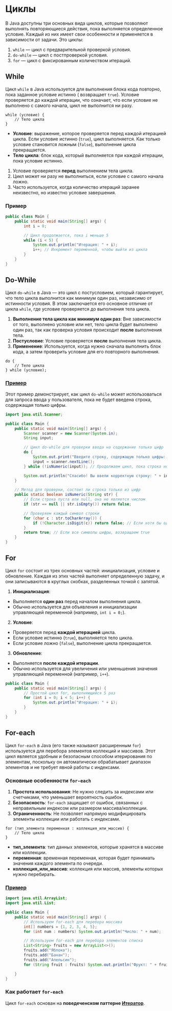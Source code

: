 # Циклы

В Java доступны три основных вида циклов, которые позволяют выполнять повторяющиеся действия, пока выполняется
определенное условие. Каждый из них имеет свои особенности и применяется в зависимости от задачи. Это циклы:

1. ```while``` — цикл с предварительной проверкой условия.
2. ```do-while``` — цикл с постпроверкой условия.
3. ```for``` — цикл с фиксированным количеством итераций.

## While

Цикл ```while``` в Java используется для выполнения блока кода повторно, пока заданное условие истинно (
возвращает ```true```). Условие проверяется до каждой итерации, что означает, что если условие не выполнено с самого
начала, цикл не выполнится ни разу.

```
while (условие) {
    // Тело цикла
}
```

- **Условие**: выражение, которое проверяется перед каждой итерацией цикла. Если условие истинно (```true```), цикл
  выполняется. Как только условие становится ложным (``false``), выполнение цикла прекращается.
- **Тело цикла**: блок кода, который выполняется при каждой итерации, пока условие истинно.

1. Условие проверяется **перед** выполнением тела цикла.
2. Цикл может ни разу не выполниться, если условие с самого начала ложно.
3. Часто используется, когда количество итераций заранее неизвестно, но известно условие завершения.

### Пример

```java
public class Main {
    public static void main(String[] args) {
        int i = 0;

        // Цикл продолжается, пока i меньше 5
        while (i < 5) {
            System.out.println("Итерация: " + i);
            i++; // Инкремент переменной, чтобы выйти из цикла
        }
    }
}
```

## Do-While

Цикл ```do-while``` в Java — это цикл с постусловием, который гарантирует, что тело цикла выполнится как минимум один
раз, независимо от истинности условия. В этом заключается его основное отличие от цикла ```while```, где условие
проверяется до выполнения тела цикла.

1. **Выполнение тела цикла как минимум один раз**: Вне зависимости от того, выполнено условие или нет, тело цикла будет
   выполнено один раз, так как проверка условия происходит **после** выполнения тела.
2. **Постусловие**: Условие проверяется **после** выполнения тела цикла.
3. **Применение**: Используется, когда нужно сначала выполнить блок кода, а затем проверить условие для его повторного
   выполнения.

```
do {
    // Тело цикла
} while (условие);
```

### [Пример](DoWhileMain.java)

Этот пример демонстрирует, как цикл ```do-while``` может использоваться для запроса ввода у пользователя, пока не будет
введена строка, содержащая только цифры.

```java
import java.util.Scanner;

public class Main {
    public static void main(String[] args) {
        Scanner scanner = new Scanner(System.in);
        String input;

        // Цикл do-while для проверки ввода на содержание только цифр
        do {
            System.out.print("Введите строку, содержащую только цифры: ");
            input = scanner.nextLine();
        } while (!isNumeric(input)); // Продолжаем цикл, пока строка не состоит только из цифр

        System.out.println("Спасибо! Вы ввели корректную строку: " + input);
    }

    // Метод для проверки, состоит ли строка только из цифр
    public static boolean isNumeric(String str) {
        // Если строка пуста или null, она не является числом
        if (str == null || str.isEmpty()) return false;

        // Проверяем каждый символ строки
        for (char c : str.toCharArray()) {
            if (!Character.isDigit(c)) return false; // Если хотя бы один символ не цифра, возвращаем false
        }
        return true; // Если все символы цифры, возвращаем true
    }
}
```

## For

Цикл ```for``` состоит из трех основных частей: инициализация, условие и обновление. Каждая из этих частей выполняет
определенную задачу, и они записываются в круглых скобках, разделенных точкой с запятой.

1. **Инициализация**:

- Выполняется **один раз** перед началом выполнения цикла.
- Обычно используется для объявления и инициализации управляющей переменной (например, ```int i = 0;```).

2. **Условие**:

- Проверяется перед **каждой итерацией** цикла.
- Если условие истинно (```true```), выполняется тело цикла.
- Если условие ложно (```false```), выполнение цикла прекращается.

3. **Обновление**:

- Выполняется **после каждой итерации**.
- Обычно используется для увеличения или уменьшения значения управляющей переменной (например, ```i++```).

```java
public class Main {
    public static void main(String[] args) {
        // Простой цикл for, выполняющийся 5 раз
        for (int i = 0; i < 5; i++) {
            System.out.println("Итерация: " + i);
        }
    }
}
```

## For-each

Цикл ```for-each``` в Java (его также называют расширенным ```for```) используется для перебора элементов коллекций и
массивов. Этот цикл является удобным и безопасным способом итерирования по элементам, поскольку он автоматически
обрабатывает диапазон элементов и не требует явной работы с индексами.

### Основные особенности ```for-each```

1. **Простота использования**: Не нужно следить за индексами или счетчиками, что уменьшает вероятность ошибок.
2. **Безопасность**: ```for-each``` защищает от ошибок, связанных с неправильным индексом или размером
   массива/коллекции.
3. **Ограниченность**: Не позволяет напрямую модифицировать элементы коллекции или работать с индексами.

```
for (тип_элемента переменная : коллекция_или_массив) {
    // Тело цикла
}
```

- **тип_элемента**: тип данных элементов, которые хранятся в массиве или коллекции.
- **переменная**: временная переменная, которая будет принимать значения каждого элемента по очереди.
- **коллекция_или_массив**: коллекция или массив, элементы которых нужно перебирать.

### [Пример](ForEachMain.java)

```java
import java.util.ArrayList;
import java.util.List;

public class Main {
    public static void main(String[] args) {
        // Используем for-each для перебора массива
        int[] numbers = {1, 2, 3, 4, 5};
        for (int num : numbers) System.out.println("Число: " + num);

        // Используем for-each для перебора элементов списка
        List<String> fruits = new ArrayList<>();
        fruits.add("Яблоко");
        fruits.add("Банан");
        fruits.add("Апельсин");
        for (String fruit : fruits) System.out.println("Фрукт: " + fruit);

    }
}
```

### Как работает ```for-each```

Цикл ```for-each``` основан на **поведеченском паттерне [Итератор](..%2F..%2F..%2F..%2F1_patterns%2Fsrc%2Fbehavior%2Fiterator%2Fiterator.md)**. 